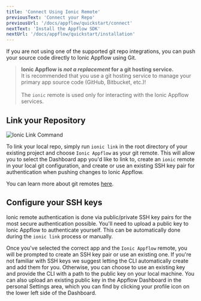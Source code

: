 ```yaml
---
title: 'Connect Using Ionic Remote'
previousText: 'Connect your Repo'
previousUrl: '/docs/appflow/quickstart/connect'
nextText: 'Install the Appflow SDK'
nextUrl: '/docs/appflow/quickstart/installation'
---
```


If you are not using one of the supported git repo integrations, you can push your source code directly to Ionic Appflow using Git.

<blockquote>
  <b>Ionic Appflow is <i>not a replacement</i> for a git hosting service.</b></br>
  It is recommended that you use a git hosting service to manage your primary app source code
  (GitHub, Bitbucket, etc.)!<br /><br />
  The <code>ionic</code> remote is used only for interacting with the Ionic Appflow services.
</blockquote>

## Link your Repository

![Ionic Link Command](/docs/assets/img/appflow/ionic-link.gif)

To link your local repo, simply run `ionic link` in the root directory of your existing project and choose `Ionic Appflow` as your git remote. This will allow you to select the Dashboard app you'd like to link to, create an `ionic` remote in your local git configuration, and create or use an existing SSH key pair for authentication when pushing changes to Ionic Appflow.

You can learn more about git remotes [here](https://git-scm.com/book/en/v2/Git-Basics-Working-with-Remotes).

## Configure your SSH keys

Ionic remote authentication is done via public/private SSH key pairs for the most secure authentication possible. You'll need to upload a public key to Ionic Appflow to authenticate yourself. This can be automatically done during the `ionic link` process or manually.

Once you've selected the correct app and the `Ionic Appflow` remote, you will be prompted to create an SSH key pair or use an existing one. If you're not familiar with SSH keys we suggest letting the CLI automatically create and add them for you. Otherwise, you can choose to use an existing key and provide the CLI with a path to the public key on your local machine. You can also upload an existing public key in the Appflow Dashboard in the personal Settings area, which you can find by clicking your profile icon on the lower left side of the Dashboard.